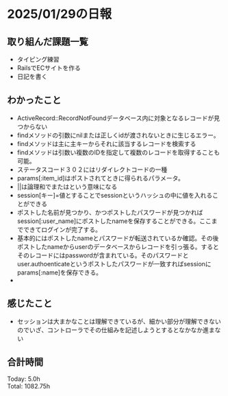 # 2025/01/29の日報
## 取り組んだ課題一覧
* タイピング練習
*  RailsでECサイトを作る
*  日記を書く
## わかったこと
*  ActiveRecord::RecordNotFoundデータベース内に対象となるレコードが見つからない
  *  findメソッドの引数にnilまたは正しくidが渡されないときに生じるエラー。
*  findメソッドは主に主キーからそれに該当するレコードを検索する
  *  findメソッドは引数い複数のIDを指定して複数のレコードを取得することも可能。
*  ステータスコード３０２にはリダイレクトコードの一種
*  params[:item_id]はポストされてときに得られるパラメータ。
*  ||は論理和でまたはという意味になる
*  session[キー]=値とすることでsessionというハッシュの中に値を入れることができる
*  ポストした名前が見つかり、かつポストしたパスワードが見つかればsession[:user_name]にポストしたnameを保存することができる。ここまでできてログインが完了する。
  * 基本的にはポストしたnameとパスワードが転送されているか確認。その後ポストしたnameからuserのデータベースからレコードを引っ張る。するとそのレコードにはpasswordが含まれている。そのパスワードとuser.authoenticateというポストしたパスワードが一致すればsessionにparams[:name]を保存できる。
*    
## 感じたこと
* セッションは大まかなことは理解できているが、細かい部分が理解できないのでいざ、コントローラでその仕組みを記述しようとするとなかなか進まない
## 合計時間 
Today: 5.0h<br>
Total: 1082.75h
